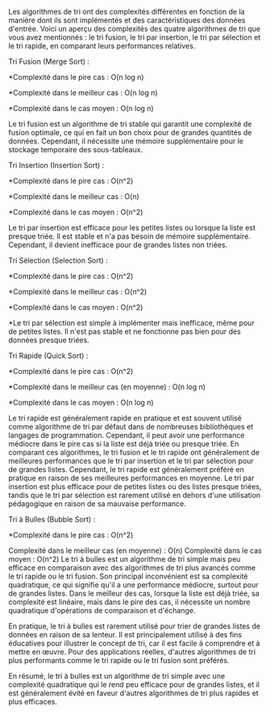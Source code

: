 Les algorithmes de tri ont des complexités différentes en fonction de la manière dont ils sont implémentés et des caractéristiques des données d'entrée.
Voici un aperçu des complexités des quatre algorithmes de tri que vous avez mentionnés : le tri fusion, le tri par insertion, le tri par sélection et le tri rapide, en comparant leurs performances relatives.

Tri Fusion (Merge Sort) :
 
*Complexité dans le pire cas : O(n log n)

*Complexité dans le meilleur cas : O(n log n)

*Complexité dans le cas moyen : O(n log n)
 
Le tri fusion est un algorithme de tri stable qui garantit une complexité de fusion optimale, ce qui en fait un bon choix pour de grandes quantités de données. 
Cependant, il nécessite une mémoire supplémentaire pour le stockage temporaire des sous-tableaux.

Tri Insertion (Insertion Sort) :

*Complexité dans le pire cas : O(n^2)

*Complexité dans le meilleur cas : O(n)

*Complexité dans le cas moyen : O(n^2)

Le tri par insertion est efficace pour les petites listes ou lorsque la liste est presque triée. Il est stable et n'a pas besoin de mémoire supplémentaire.
Cependant, il devient inefficace pour de grandes listes non triées.

Tri Sélection (Selection Sort) :

*Complexité dans le pire cas : O(n^2)

*Complexité dans le meilleur cas : O(n^2)

*Complexité dans le cas moyen : O(n^2)

*Le tri par sélection est simple à implémenter mais inefficace, même pour de petites listes.
Il n'est pas stable et ne fonctionne pas bien pour des données presque triées.

Tri Rapide (Quick Sort) :
 
*Complexité dans le pire cas : O(n^2)

*Complexité dans le meilleur cas (en moyenne) : O(n log n)

*Complexité dans le cas moyen : O(n log n)

Le tri rapide est généralement rapide en pratique et est souvent utilisé comme algorithme de tri par défaut dans de nombreuses bibliothèques et langages de programmation. 
Cependant, il peut avoir une performance médiocre dans le pire cas si la liste est déjà triée ou presque triée.
En comparant ces algorithmes, le tri fusion et le tri rapide ont généralement de meilleures performances que le tri par insertion et le tri par sélection pour de grandes listes. 
Cependant, le tri rapide est généralement préféré en pratique en raison de ses meilleures performances en moyenne. 
Le tri par insertion est plus efficace pour de petites listes ou des listes presque triées, tandis que le tri par sélection est rarement utilisé en dehors d'une utilisation pédagogique en raison de sa mauvaise performance.

Tri à Bulles (Bubble Sort) :

*Complexité dans le pire cas : O(n^2)

Complexité dans le meilleur cas (en moyenne) : O(n)
Complexité dans le cas moyen : O(n^2)
Le tri à bulles est un algorithme de tri simple mais peu efficace en comparaison avec des algorithmes de tri plus avancés comme le tri rapide ou le tri fusion. Son principal inconvénient est sa complexité quadratique, ce qui signifie qu'il a une performance médiocre, surtout pour de grandes listes. Dans le meilleur des cas, lorsque la liste est déjà triée, sa complexité est linéaire, mais dans le pire des cas, il nécessite un nombre quadratique d'opérations de comparaison et d'échange.

En pratique, le tri à bulles est rarement utilisé pour trier de grandes listes de données en raison de sa lenteur. Il est principalement utilisé à des fins éducatives pour illustrer le concept de tri, car il est facile à comprendre et à mettre en œuvre. Pour des applications réelles, d'autres algorithmes de tri plus performants comme le tri rapide ou le tri fusion sont préférés.

En résumé, le tri à bulles est un algorithme de tri simple avec une complexité quadratique qui le rend peu efficace pour de grandes listes, et il est généralement évité en faveur d'autres algorithmes de tri plus rapides et plus efficaces.
